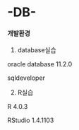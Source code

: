 # -DB-

#### 개발환경

1. database실습

oracle database 11.2.0

sqldeveloper


2. R실습

R 4.0.3

RStudio 1.4.1103
